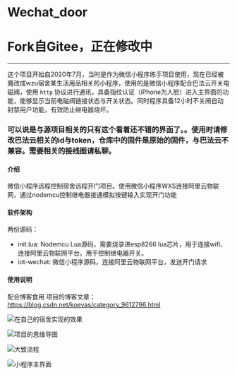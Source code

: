 # Wechat_door
# Fork自Gitee，正在修改中
---
这个项目开始自2020年7月，当时是作为微信小程序练手项目使用，现在已经被魔改成wzu宿舍某生活用品相关的小程序，使用的是微信小程序配合巴法云开关电磁阀，使用 `http` 协议进行通讯，具备指纹认证（iPhone为人脸）进入主界面的功能，能够显示当前电磁阀链接状态与开关状态。同时程序具备12小时不关闸自动封禁用户功能，有效防止继电器烧坏。
### 可以说是与源项目相关的只有这个看着还不错的界面了。。使用时请修改巴法云相关的id与token，仓库中的固件是原始的固件，与巴法云不兼容。需要相关的接线图请私聊。
#### 介绍
微信小程序远程控制宿舍远程开门项目。使用微信小程序WXS连接阿里云物联网，通过nodemcu控制继电器接通模拟按键输入实现开门功能

#### 软件架构
两份源码：
- init.lua: Nodemcu Lua源码，需要烧录进esp8266 lua芯片，用于连接wifi、连接阿里云物联网平台。用于控制继电器开关。
- iot-wechat: 微信小程序源码，连接阿里云物联网平台，发送开门请求


#### 使用说明

配合博客食用
项目的博客文章：https://blog.csdn.net/koevas/category_9612796.html

![在自己的宿舍实现的效果](https://images.gitee.com/uploads/images/2020/0420/113143_a9f14b7f_7368456.jpeg "TIM截图20200420113132.jpg")

![项目的思维导图](https://images.gitee.com/uploads/images/2020/0420/113354_042bb8c2_7368456.png "项目的思维导图.png")

![大致流程](https://images.gitee.com/uploads/images/2020/0420/113414_20dc5892_7368456.png "未命名文件.png")

![小程序主界面](https://images.gitee.com/uploads/images/2020/0420/113433_4df29db4_7368456.jpeg "小程序主界面.jpg")
